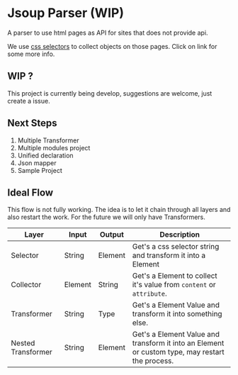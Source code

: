 # Jsoup Parser (WIP)
A parser to use html pages as API for sites that does not provide api.

We use [css selectors](https://www.w3schools.com/cssref/css_selectors.asp) to collect objects on those pages.
Click on link for some more info.

## WIP ?
This project is currently being develop, suggestions are welcome, just create a issue.

## Next Steps
1. Multiple Transformer
2. Multiple modules project
3. Unified declaration
4. Json mapper
5. Sample Project

## Ideal Flow

This flow is not fully working.
The idea is to let it chain through all layers and also restart the work.
For the future we will only have Transformers.

Layer              | Input   | Output  | Description
-------------------|---------|---------|-------------
Selector           | String  | Element | Get's a css selector string and transform it into a Element
Collector          | Element | String  | Get's a Element to collect it's value from `content` or `attribute`.
Transformer        | String  | Type    | Get's a Element Value and transform it into something else.
Nested Transformer | String  | Element | Get's a Element Value and transform it into an Element or custom type, may restart the process.
